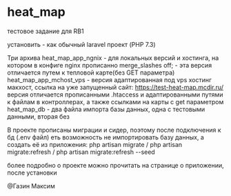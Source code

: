 # heat_map
тестовое задание для RB1

установить - как обычный laravel проект (PHP 7.3)

Три архива 
          heat_map_app_ngnix - для локальных версий и хостинга, на котором в конфиге nginx прописанно merge_slashes off; - эта версия отличается путем к тепловой карте(без GET параметра)
          heat_map_app_mchost_vps - версия адаптированная под vps хостинг макхост, ссылка на уже запущенный сайт: https://test-heat-map.mcdir.ru/ версия отличается прописанными .htaccess и адаптированными путями к файлам в контроллерах, а также ссылками на карты с get параметром
          heat_map_db - два файла импорта базы данных, одна с тестовыми данными, вторая без
          
В проекте прописаны миграции и сидер, поэтому после подключения к бд (.env файл) еть возможность не импортировать базу данных, а создать её из приложения: 
php artisan migrate / php artisan migrate:refresh / php artisan migrate:refresh --seed

более подробно о проекте можно прочитать на странице о приложении, после установки

@Газин Максим
